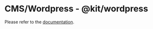 # CMS/Wordpress - @kit/wordpress

Please refer to the [documentation](https://audiencelab.io/docs/next-supabase-turbo/content/wordpress).